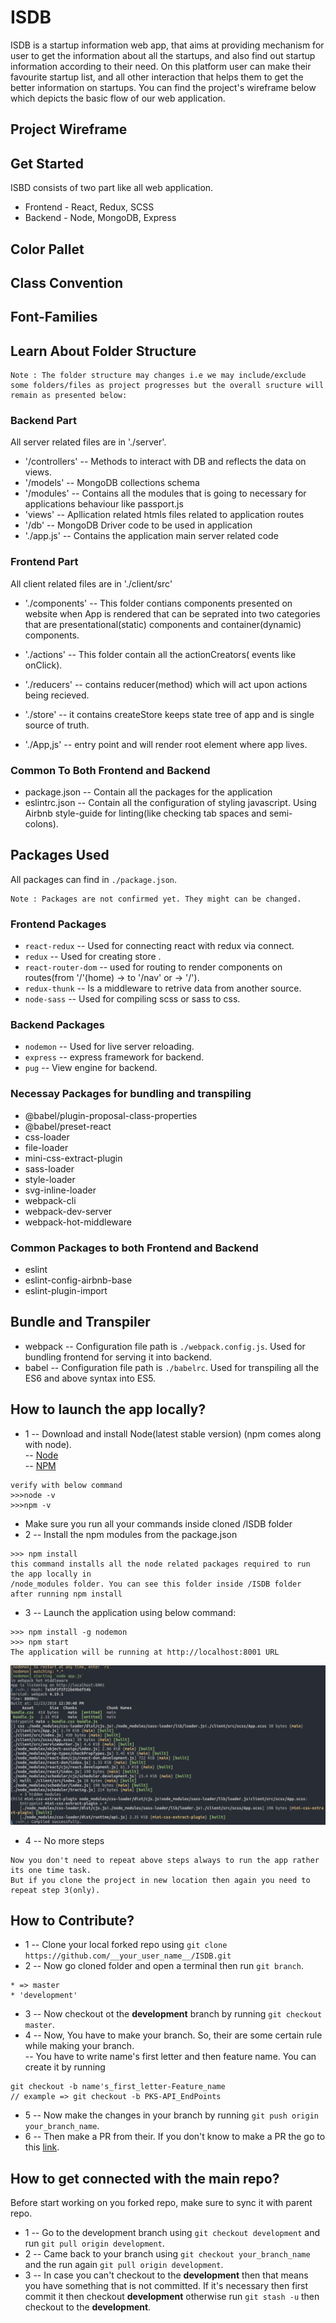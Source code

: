 # ISDB

ISDB is a startup information web app, that aims at providing mechanism for user to get the information about all the startups, and also find out startup information according to their need. On this platform user can make their favourite startup list, and all other interaction that helps them to get the better information on startups.
You can find the project's wireframe below which depicts the basic flow of our web application.

## Project Wireframe

## Get Started
ISBD consists of two part like all web application.  
* Frontend - React, Redux, SCSS
* Backend - Node, MongoDB, Express

## Color Pallet

## Class Convention

## Font-Families

## Learn About Folder Structure 
``` 
Note : The folder structure may changes i.e we may include/exclude some folders/files as project progresses but the overall sructure will remain as presented below:
```

### Backend Part
All server related files are in './server'.
* '/controllers' --  Methods to interact with DB and reflects the data on views.
* '/models' -- MongoDB collections schema
* '/modules' -- Contains all the modules that is going to necessary for applications behaviour like passport.js
* 'views' -- Apllication related htmls files related to application routes
* '/db' -- MongoDB Driver code to be used in application
* './app.js' -- Contains the application main server related code

### Frontend Part

All client related files are in './client/src'

* './components' -- This folder contians components presented on website when App is rendered that can be seprated into two categories that are presentational(static) components and container(dynamic) components.

* './actions' -- This folder contain all the actionCreators( events like onClick).

* './reducers' -- contains reducer(method) which will act upon actions being recieved. 

* './store' -- it contains createStore keeps state tree of app and is single source of truth.

* './App,js' -- entry point and will render root element where app lives.

### Common To Both Frontend and Backend
* package.json -- Contain all the packages for the application
* eslintrc.json -- Contain all the configuration of styling javascript. Using Airbnb style-guide for linting(like checking tab spaces and semi-colons).

## Packages Used
All packages can find in `./package.json`.
```
Note : Packages are not confirmed yet. They might can be changed.
```
### Frontend Packages

* `react-redux` -- Used for connecting react with redux via connect.
* `redux` --  Used for creating store .
* `react-router-dom` -- used for routing to render components on routes(from  '/'(home) ->  to '/nav' or -> '/').
* `redux-thunk` -- Is a middleware to retrive data from another source.
* `node-sass` --  Used for compiling scss or sass to css.


### Backend Packages
* `nodemon` -- Used for live server reloading.
* `express` -- express framework for backend.
* `pug` -- View engine for backend.

### Necessay Packages for bundling and transpiling
* @babel/plugin-proposal-class-properties
* @babel/preset-react
* css-loader
* file-loader
* mini-css-extract-plugin
* sass-loader
* style-loader
* svg-inline-loader
* webpack-cli
* webpack-dev-server
* webpack-hot-middleware

### Common Packages to both Frontend and Backend
* eslint
* eslint-config-airbnb-base
* eslint-plugin-import

## Bundle and Transpiler
* webpack -- Configuration file path is `./webpack.config.js`. Used for bundling frontend for serving it into backend.
* babel -- Configuration file path is `./babelrc`. Used for transpiling all the ES6 and above syntax into ES5.

## How to launch the app locally?
* 1 -- Download and install Node(latest stable version) (npm comes along with node).<br/>
-- [Node](https://nodejs.org/)<br/>
-- [NPM](https://www.npmjs.com/)
```
verify with below command
>>>node -v
>>>npm -v
```

* Make sure you run all your commands inside cloned /ISDB folder
* 2 -- Install the npm modules from the package.json
```
>>> npm install
this command installs all the node related packages required to run the app locally in 
/node_modules folder. You can see this folder inside /ISDB folder after running npm install
```
* 3 -- Launch the application using below command:
```
>>> npm install -g nodemon
>>> npm start
The application will be running at http://localhost:8001 URL
```
![alt text](./app-images/start.png)

* 4 -- No more steps
```
Now you don't need to repeat above steps always to run the app rather its one time task.
But if you clone the project in new location then again you need to repeat step 3(only).
```

## How to Contribute?
* 1 -- Clone your local forked repo using `git clone https://github.com/__your_user_name__/ISDB.git`
* 2 -- Now go cloned folder and open a terminal then run `git branch`.
```
* => master
* 'development'
```
* 3 -- Now checkout ot the **development** branch by running `git checkout master`.
* 4 -- Now, You have to make your branch. So, their are some certain rule while making your branch.<br>
-- You have to write name's first letter and then feature name. You can create it by running

```
git checkout -b name's_first_letter-Feature_name
// example => git checkout -b PKS-API_EndPoints
```
* 5 -- Now make the changes in your branch by running `git push origin your_branch_name`.
* 6 -- Then make a PR from their. If you don't know to make a PR the go to this [link](https://help.github.com/articles/creating-a-pull-request/).

## How to get connected with the main repo?
Before start working on you forked repo, make sure to sync it with parent repo.
* 1 -- Go to the development branch using `git checkout development` and run `git pull origin development`.
* 2 -- Came back to your branch using `git checkout your_branch_name` and the run again `git pull origin development`.
* 3 -- In case you can't checkout to the **development** then that means you have something that is not committed. If it's necessary then first commit it then checkout **development** otherwise run `git stash -u` then checkout to the **development**.

